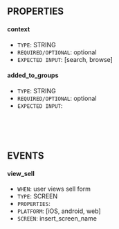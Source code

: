 ## PROPERTIES

#### context
- `TYPE`: STRING
- `REQUIRED/OPTIONAL`: optional
- `EXPECTED INPUT`: [search, browse]

#### added_to_groups
- `TYPE`: STRING
- `REQUIRED/OPTIONAL`: optional
- `EXPECTED INPUT`:
   
<br />
<br />
<br />
    
## EVENTS

#### view_sell
- `WHEN`: user views sell form
- `TYPE`: SCREEN
- `PROPERTIES`:
- `PLATFORM`: [iOS, android, web]
- `SCREEN`: insert_screen_name

